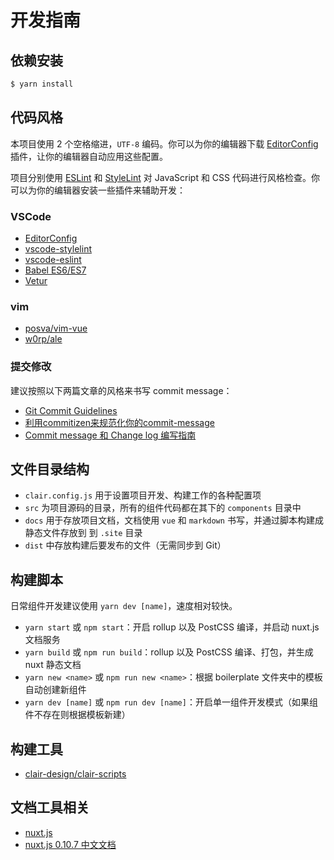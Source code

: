 #  开发指南

## 依赖安装

```bash
$ yarn install
```

## 代码风格

本项目使用 2 个空格缩进，`UTF-8` 编码。你可以为你的编辑器下载 [EditorConfig](http://editorconfig.org/) 插件，让你的编辑器自动应用这些配置。

项目分别使用 [ESLint](https://eslint.org/) 和 [StyleLint](https://stylelint.io/) 对 JavaScript 和 CSS 代码进行风格检查。你可以为你的编辑器安装一些插件来辅助开发：

### VSCode
* [EditorConfig](https://marketplace.visualstudio.com/items?itemName=EditorConfig.EditorConfig)
* [vscode-stylelint](https://marketplace.visualstudio.com/items?itemName=shinnn.stylelint)
* [vscode-eslint](https://marketplace.visualstudio.com/items?itemName=dbaeumer.vscode-eslint)
* [Babel ES6/ES7](https://marketplace.visualstudio.com/items?itemName=dzannotti.vscode-babel-coloring)
* [Vetur](https://marketplace.visualstudio.com/items?itemName=octref.vetur)

### vim
* [posva/vim-vue](https://github.com/posva/vim-vue)
* [w0rp/ale](https://github.com/w0rp/ale)

### 提交修改

建议按照以下两篇文章的风格来书写 commit message：

* [Git Commit Guidelines](https://gist.github.com/brianclements/841ea7bffdb01346392c)
* [利用commitizen来规范化你的commit-message](http://www.jianshu.com/p/55f681604fca)
* [Commit message 和 Change log 编写指南](http://www.ruanyifeng.com/blog/2016/01/commit_message_change_log.html)

## 文件目录结构
- `clair.config.js` 用于设置项目开发、构建工作的各种配置项
- `src` 为项目源码的目录，所有的组件代码都在其下的 `components` 目录中
- `docs` 用于存放项目文档，文档使用 `vue` 和 `markdown` 书写，并通过脚本构建成静态文件存放到 到 `.site` 目录
- `dist` 中存放构建后要发布的文件（无需同步到 Git）

## 构建脚本

日常组件开发建议使用 `yarn dev [name]`，速度相对较快。

* `yarn start` 或 `npm start`：开启 rollup 以及 PostCSS 编译，并启动 nuxt.js 文档服务
* `yarn build` 或 `npm run build`：rollup 以及 PostCSS 编译、打包，并生成 nuxt 静态文档
* `yarn new <name>` 或 `npm run new <name>`：根据 boilerplate 文件夹中的模板自动创建新组件
* `yarn dev [name]` 或 `npm run dev [name]`：开启单一组件开发模式（如果组件不存在则根据模板新建）

## 构建工具

- [clair-design/clair-scripts](https://github.com/clair-design/clair-scripts)

## 文档工具相关

- [nuxt.js](https://github.com/nuxt/nuxt.js)
- [nuxt.js 0.10.7 中文文档](https://zh.nuxtjs.org)

